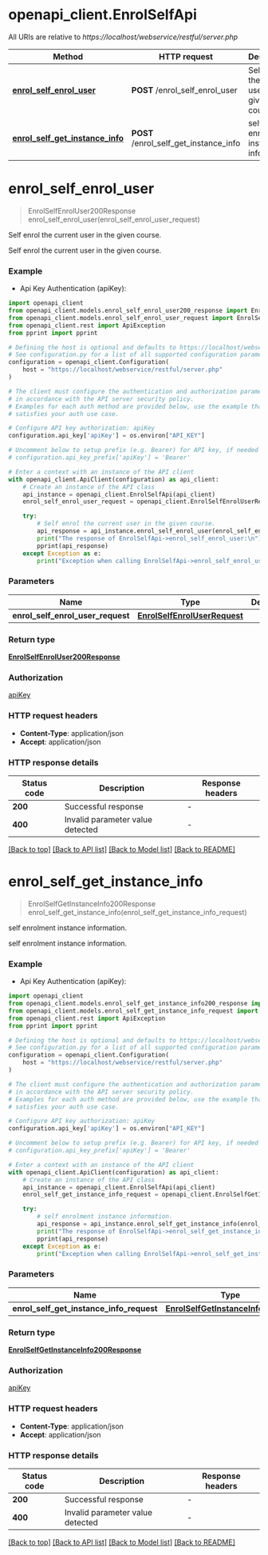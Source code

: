 # openapi_client.EnrolSelfApi

All URIs are relative to *https://localhost/webservice/restful/server.php*

Method | HTTP request | Description
------------- | ------------- | -------------
[**enrol_self_enrol_user**](EnrolSelfApi.md#enrol_self_enrol_user) | **POST** /enrol_self_enrol_user | Self enrol the current user in the given course.
[**enrol_self_get_instance_info**](EnrolSelfApi.md#enrol_self_get_instance_info) | **POST** /enrol_self_get_instance_info | self enrolment instance information.


# **enrol_self_enrol_user**
> EnrolSelfEnrolUser200Response enrol_self_enrol_user(enrol_self_enrol_user_request)

Self enrol the current user in the given course.

Self enrol the current user in the given course.

### Example

* Api Key Authentication (apiKey):

```python
import openapi_client
from openapi_client.models.enrol_self_enrol_user200_response import EnrolSelfEnrolUser200Response
from openapi_client.models.enrol_self_enrol_user_request import EnrolSelfEnrolUserRequest
from openapi_client.rest import ApiException
from pprint import pprint

# Defining the host is optional and defaults to https://localhost/webservice/restful/server.php
# See configuration.py for a list of all supported configuration parameters.
configuration = openapi_client.Configuration(
    host = "https://localhost/webservice/restful/server.php"
)

# The client must configure the authentication and authorization parameters
# in accordance with the API server security policy.
# Examples for each auth method are provided below, use the example that
# satisfies your auth use case.

# Configure API key authorization: apiKey
configuration.api_key['apiKey'] = os.environ["API_KEY"]

# Uncomment below to setup prefix (e.g. Bearer) for API key, if needed
# configuration.api_key_prefix['apiKey'] = 'Bearer'

# Enter a context with an instance of the API client
with openapi_client.ApiClient(configuration) as api_client:
    # Create an instance of the API class
    api_instance = openapi_client.EnrolSelfApi(api_client)
    enrol_self_enrol_user_request = openapi_client.EnrolSelfEnrolUserRequest() # EnrolSelfEnrolUserRequest | 

    try:
        # Self enrol the current user in the given course.
        api_response = api_instance.enrol_self_enrol_user(enrol_self_enrol_user_request)
        print("The response of EnrolSelfApi->enrol_self_enrol_user:\n")
        pprint(api_response)
    except Exception as e:
        print("Exception when calling EnrolSelfApi->enrol_self_enrol_user: %s\n" % e)
```



### Parameters


Name | Type | Description  | Notes
------------- | ------------- | ------------- | -------------
 **enrol_self_enrol_user_request** | [**EnrolSelfEnrolUserRequest**](EnrolSelfEnrolUserRequest.md)|  | 

### Return type

[**EnrolSelfEnrolUser200Response**](EnrolSelfEnrolUser200Response.md)

### Authorization

[apiKey](../README.md#apiKey)

### HTTP request headers

 - **Content-Type**: application/json
 - **Accept**: application/json

### HTTP response details

| Status code | Description | Response headers |
|-------------|-------------|------------------|
**200** | Successful response |  -  |
**400** | Invalid parameter value detected |  -  |

[[Back to top]](#) [[Back to API list]](../README.md#documentation-for-api-endpoints) [[Back to Model list]](../README.md#documentation-for-models) [[Back to README]](../README.md)

# **enrol_self_get_instance_info**
> EnrolSelfGetInstanceInfo200Response enrol_self_get_instance_info(enrol_self_get_instance_info_request)

self enrolment instance information.

self enrolment instance information.

### Example

* Api Key Authentication (apiKey):

```python
import openapi_client
from openapi_client.models.enrol_self_get_instance_info200_response import EnrolSelfGetInstanceInfo200Response
from openapi_client.models.enrol_self_get_instance_info_request import EnrolSelfGetInstanceInfoRequest
from openapi_client.rest import ApiException
from pprint import pprint

# Defining the host is optional and defaults to https://localhost/webservice/restful/server.php
# See configuration.py for a list of all supported configuration parameters.
configuration = openapi_client.Configuration(
    host = "https://localhost/webservice/restful/server.php"
)

# The client must configure the authentication and authorization parameters
# in accordance with the API server security policy.
# Examples for each auth method are provided below, use the example that
# satisfies your auth use case.

# Configure API key authorization: apiKey
configuration.api_key['apiKey'] = os.environ["API_KEY"]

# Uncomment below to setup prefix (e.g. Bearer) for API key, if needed
# configuration.api_key_prefix['apiKey'] = 'Bearer'

# Enter a context with an instance of the API client
with openapi_client.ApiClient(configuration) as api_client:
    # Create an instance of the API class
    api_instance = openapi_client.EnrolSelfApi(api_client)
    enrol_self_get_instance_info_request = openapi_client.EnrolSelfGetInstanceInfoRequest() # EnrolSelfGetInstanceInfoRequest | 

    try:
        # self enrolment instance information.
        api_response = api_instance.enrol_self_get_instance_info(enrol_self_get_instance_info_request)
        print("The response of EnrolSelfApi->enrol_self_get_instance_info:\n")
        pprint(api_response)
    except Exception as e:
        print("Exception when calling EnrolSelfApi->enrol_self_get_instance_info: %s\n" % e)
```



### Parameters


Name | Type | Description  | Notes
------------- | ------------- | ------------- | -------------
 **enrol_self_get_instance_info_request** | [**EnrolSelfGetInstanceInfoRequest**](EnrolSelfGetInstanceInfoRequest.md)|  | 

### Return type

[**EnrolSelfGetInstanceInfo200Response**](EnrolSelfGetInstanceInfo200Response.md)

### Authorization

[apiKey](../README.md#apiKey)

### HTTP request headers

 - **Content-Type**: application/json
 - **Accept**: application/json

### HTTP response details

| Status code | Description | Response headers |
|-------------|-------------|------------------|
**200** | Successful response |  -  |
**400** | Invalid parameter value detected |  -  |

[[Back to top]](#) [[Back to API list]](../README.md#documentation-for-api-endpoints) [[Back to Model list]](../README.md#documentation-for-models) [[Back to README]](../README.md)

